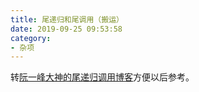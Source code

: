 ```yaml
---
title: 尾递归和尾调用（搬运）
date: 2019-09-25 09:53:58
category:
- 杂项
---
```

转[阮一峰大神的尾递归调用博客](http://www.ruanyifeng.com/blog/2012/04/functional_programming.html)方便以后参考。